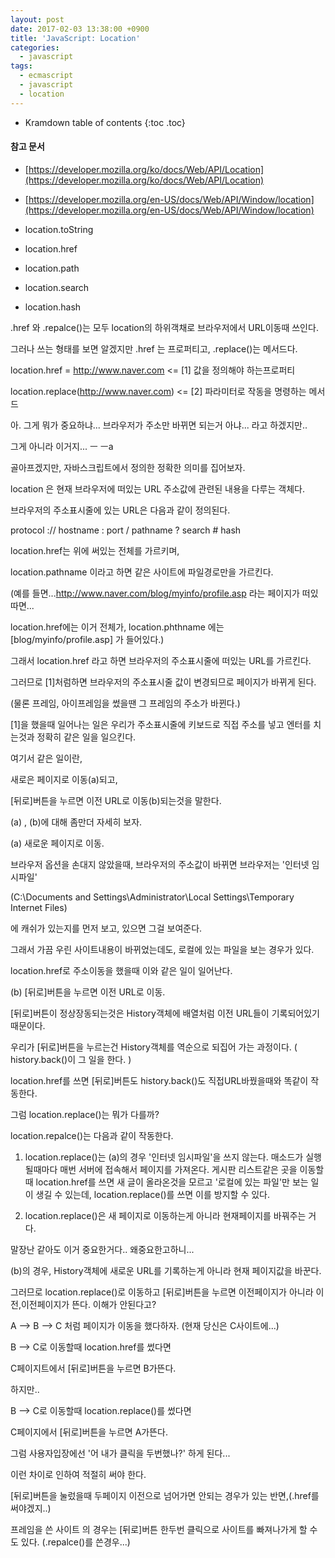```yaml
---
layout: post
date: 2017-02-03 13:38:00 +0900
title: 'JavaScript: Location'
categories:
  - javascript
tags:
  - ecmascript
  - javascript
  - location
---
```


* Kramdown table of contents
{:toc .toc}

#### 참고 문서

- [https://developer.mozilla.org/ko/docs/Web/API/Location](https://developer.mozilla.org/ko/docs/Web/API/Location)
- [https://developer.mozilla.org/en-US/docs/Web/API/Window/location](https://developer.mozilla.org/en-US/docs/Web/API/Window/location)

- location.toString
- location.href
- location.path
- location.search
- location.hash

.href 와 .repalce()는 모두 location의 하위객채로 브라우저에서 URL이동때 쓰인다.

그러나 쓰는 형태를 보면 알겠지만 .href 는 프로퍼티고, .replace()는 메서드다.

location.href = http://www.naver.com        <= [1] 값을 정의해야 하는프로퍼티

location.replace(http://www.naver.com)    <= [2] 파라미터로 작동을 명령하는 메서드

아. 그게 뭐가 중요하냐... 브라우저가 주소만 바뀌면 되는거 아냐... 라고 하겠지만..

그게 아니라 이거지... ㅡ ㅡa

골아프겠지만, 자바스크립트에서 정의한 정확한 의미를 집어보자.

location 은 현재 브라우저에 떠있는 URL 주소값에 관련된 내용을 다루는 객체다.

브라우저의 주소표시줄에 있는 URL은 다음과 같이 정의된다.

protocol :// hostname : port / pathname ? search # hash

location.href는 위에 써있는 전체를 가르키며,

location.pathname 이라고 하면 같은 사이트에 파일경로만을 가르킨다.

(예를 들면...http://www.naver.com/blog/myinfo/profile.asp  라는 페이지가 떠있따면...

location.href에는 이거 전체가, location.phthname 에는 [blog/myinfo/profile.asp] 가 들어있다.)

그래서 location.href 라고 하면 브라우저의 주소표시줄에 떠있는 URL를 가르킨다.

그러므로 [1]처럼하면 브라우저의 주소표시줄 값이 변경되므로 페이지가 바뀌게 된다.

(물론 프레임, 아이프레임을 썼을땐 그 프레임의 주소가 바뀐다.)

[1]을 했을때 일어나는 일은 우리가 주소표시줄에 키보드로 직접 주소를 넣고 엔터를 치는것과 정확히 같은 일을 일으킨다.

여기서 같은 일이란,

새로은 페이지로 이동(a)되고,

[뒤로]버튼을 누르면 이전 URL로 이동(b)되는것을 말한다.

(a) , (b)에 대해 좀만더 자세히 보자.

(a)  새로운 페이지로 이동.

브라우저 옵션을 손대지 않았을때, 브라우저의 주소값이 바뀌면 브라우저는 '인터넷 임시파일'

(C:\Documents and Settings\Administrator\Local Settings\Temporary Internet Files\)

에 캐쉬가 있는지를 먼저 보고, 있으면 그걸 보여준다.

그래서 가끔 우린 사이트내용이 바뀌었는데도, 로컬에 있는 파일을 보는 경우가 있다.

location.href로 주소이동을 했을때 이와 같은 일이 일어난다.

(b) [뒤로]버튼을 누르면 이전 URL로 이동.

[뒤로]버튼이 정상장동되는것은 History객체에 배열처럼 이전 URL들이 기록되어있기때문이다.

우리가 [뒤로]버튼을 누르는건 History객체를 역순으로 되집어 가는 과정이다. ( history.back()이 그 일을 한다. )

location.href를 쓰면 [뒤로]버튼도 history.back()도 직접URL바꿨을때와 똑같이 작동한다.



그럼 location.replace()는 뭐가 다를까?

location.repalce()는 다음과 같이 작동한다.



1. location.replace()는 (a)의 경우  '인터넷 임시파일'을 쓰지 않는다. 매소드가 실행될때마다 매번 서버에 접속해서 페이지를 가져온다. 게시판 리스트같은 곳을 이동할때 location.href를 쓰면 새 글이 올라온것을 모르고 '로컬에 있는 파일'만 보는 일이 생길 수 있는데, location.replace()를 쓰면 이를 방지할 수 있다.



2. location.replace()은 새 페이지로 이동하는게 아니라 현재페이지를 바꿔주는 거다.

말장난 같아도 이거 중요한거다.. 왜중요한고하니...

(b)의 경우, History객체에 새로운 URL를 기록하는게 아니라 현재 페이지값을 바꾼다.

그러므로 location.replace()로 이동하고 [뒤로]버튼을 누르면 이전페이지가 아니라 이전,이전페이지가 뜬다. 이해가 안된다고?



A --> B --> C    처럼 페이지가 이동을 했다하자. (현재 당신은 C사이트에...)

B --> C로 이동할때 location.href를 썼다면

C페이지트에서 [뒤로]버튼을 누르면 B가뜬다.

하지만..

B --> C로 이동할때 location.replace()를 썼다면

C페이지에서 [뒤로]버튼을 누르면 A가뜬다.

그럼 사용자입장에선 '어 내가 클릭을 두번했나?' 하게 된다...



이런 차이로 인하여 적절히 써야 한다.

[뒤로]버튼을 눌렀을때 두페이지 이전으로 넘어가면 안되는 경우가 있는 반면,(.href를 써야겠지..)

프레임을 쓴 사이트 의 경우는 [뒤로]버튼 한두번 클릭으로 사이트를 빠져나가게 할 수도 있다. (.repalce()를 쓴경우...)
